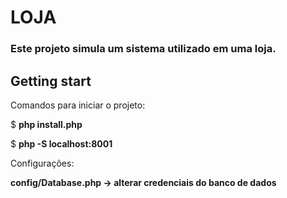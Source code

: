 # LOJA
### Este projeto simula um sistema utilizado em uma loja.

## Getting start

Comandos para iniciar o projeto:

$ **php install.php**

$ **php -S localhost:8001**

Configurações:

**config/Database.php -> alterar credenciais do banco de dados**

